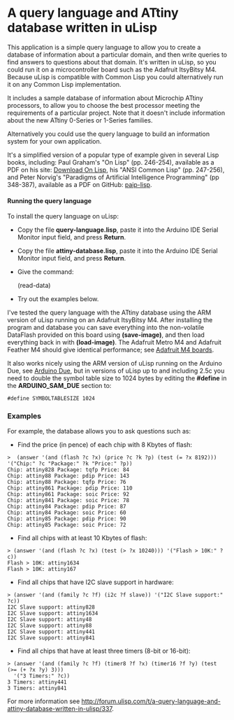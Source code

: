 # A query language and ATtiny database written in uLisp
This application is a simple query language to allow you to create a database of information about a particular domain, and then write queries to find answers to questions about that domain. It's written in uLisp, so you could run it on a microcontroller board such as the Adafruit ItsyBitsy M4. Because uLisp is compatible with Common Lisp you could alternatively run it on any Common Lisp implementation.

It includes a sample database of information about Microchip ATtiny processors, to allow you to choose the best processor meeting the requirements of a particular project. Note that it doesn't include information about the new ATtiny 0-Series or 1-Series families.

Alternatively you could use the query language to build an information system for your own application.

It's a simplified version of a popular type of example given in several Lisp books, including: Paul Graham's "On Lisp" (pp. 246-254), available as a PDF on his site: [Download On Lisp](http://www.paulgraham.com/onlisptext.html), his "ANSI Common Lisp" (pp. 247-256), and Peter Norvig's "Paradigms of Artificial Intelligence Programming" (pp 348-387), available as a PDF on GitHub: [paip-lisp](https://github.com/norvig/paip-lisp).

#### Running the query language

To install the query language on uLisp:

* Copy the file **query-language.lisp**, paste it into the Arduino IDE Serial Monitor input field, and press **Return**.

* Copy the file **attiny-database.lisp**, paste it into the Arduino IDE Serial Monitor input field, and press **Return**.

* Give the command:

    (read-data)

* Try out the examples below.

I've tested the query language with the ATtiny database using the ARM version of uLisp running on an Adafruit ItsyBitsy M4. After installing the program and database you can save everything into the non-volatile DataFlash provided on this board using **(save-image)**, and then load everything back in with **(load-image)**. The Adafruit Metro M4 and Adafruit Feather M4 should give identical performance; see [Adafruit M4 boards](http://www.ulisp.com/show?2BLF).

It also works nicely using the ARM version of uLisp running on the Arduino Due, see [Arduino Due](http://www.ulisp.com/show?1XA0), but in versions of uLisp up to and including 2.5c you need to double the symbol table size to 1024 bytes by editing the **#define** in the **ARDUINO_SAM_DUE** section to:

    #define SYMBOLTABLESIZE 1024

### Examples

For example, the database allows you to ask questions such as:

* Find the price (in pence) of each chip with 8 Kbytes of flash:

````text
>  (answer '(and (flash ?c ?x) (price ?c ?k ?p) (test (= ?x 8192))) '("Chip:" ?c "Package:" ?k "Price:" ?p))
Chip: attiny828 Package: tqfp Price: 84 
Chip: attiny88 Package: pdip Price: 143 
Chip: attiny88 Package: tqfp Price: 76 
Chip: attiny861 Package: pdip Price: 110 
Chip: attiny861 Package: soic Price: 92 
Chip: attiny841 Package: soic Price: 78 
Chip: attiny84 Package: pdip Price: 87 
Chip: attiny84 Package: soic Price: 60 
Chip: attiny85 Package: pdip Price: 90 
Chip: attiny85 Package: soic Price: 72
````

* Find all chips with at least 10 Kbytes of flash:

````text
> (answer '(and (flash ?c ?x) (test (> ?x 10240))) '("Flash > 10K:" ?c))
Flash > 10K: attiny1634 
Flash > 10K: attiny167 
````

* Find all chips that have I2C slave support in hardware:

````text
> (answer '(and (family ?c ?f) (i2c ?f slave)) '("I2C Slave support:" ?c))
I2C Slave support: attiny828 
I2C Slave support: attiny1634 
I2C Slave support: attiny48 
I2C Slave support: attiny88 
I2C Slave support: attiny441 
I2C Slave support: attiny841 
````

* Find all chips that have at least three timers (8-bit or 16-bit):

````text
> (answer '(and (family ?c ?f) (timer8 ?f ?x) (timer16 ?f ?y) (test (>= (+ ?x ?y) 3)))
  '("3 Timers:" ?c))
3 Timers: attiny441 
3 Timers: attiny841 
````
For more information see http://forum.ulisp.com/t/a-query-language-and-attiny-database-written-in-ulisp/337.
